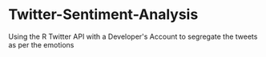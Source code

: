# Twitter-Sentiment-Analysis
Using the R Twitter API with a Developer's Account to segregate the tweets as per the emotions
